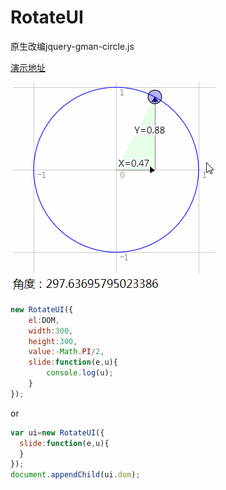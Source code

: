 # RotateUI
原生改编jquery-gman-circle.js

[演示地址](http://www.wuweierwei.com/demo/RotateUI.html)

![](https://github.com/anderpang/RotateUI/blob/master/a.gif)

```js
new RotateUI({
    el:DOM,
    width:300,
    height:300,
    value:-Math.PI/2,
    slide:function(e,u){
        console.log(u);
    }
});
```
or

```js
var ui=new RotateUI({
  slide:function(e,u){
  }
});
document.appendChild(ui.dom);
```
